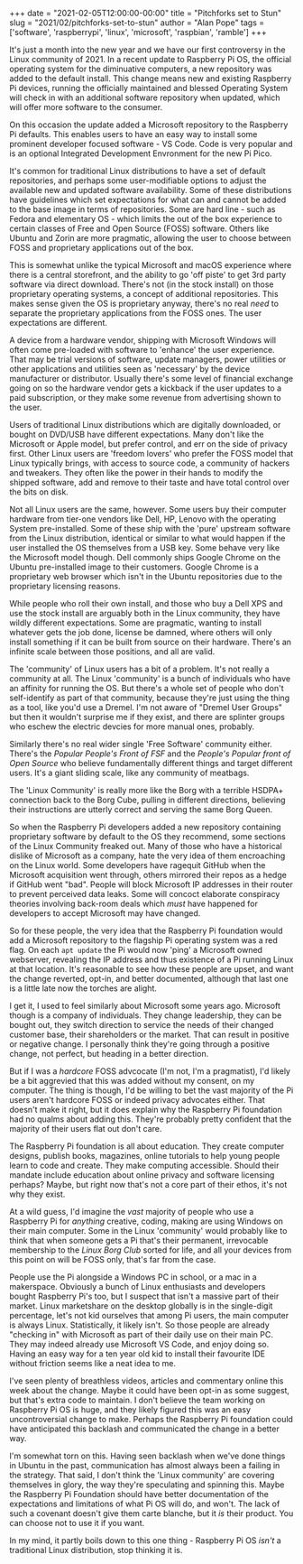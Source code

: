 +++
date = "2021-02-05T12:00:00-00:00"
title = "Pitchforks set to Stun"
slug = "2021/02/pitchforks-set-to-stun"
author = "Alan Pope"
tags = ['software', 'raspberrypi', 'linux', 'microsoft', 'raspbian', 'ramble']
+++

It's just a month into the new year and we have our first controversy in the Linux community of 2021. In a recent update to Raspberry Pi OS, the official operating system for the diminuative computers, a new repository was added to the default install. This change means new and existing Raspberry Pi devices, running the officially maintained and blessed Operating System will check in with an additional software repository when updated, which will offer more software to the consumer. 

On this occasion the update added a Microsoft repository to the Raspberry Pi defaults. This enables users to have an easy way to install some prominent developer focused software - VS Code. Code is very popular and is an optional Integrated Development Envronment for the new Pi Pico.

It's common for traditional Linux distributions to have a set of default repositories, and perhaps some user-modifiable options to adjust the available new and updated software availability. Some of these distributions have guidelines which set expectations for what can and cannot be added to the base image in terms of repositories. Some are hard line - such as Fedora and elementary OS - which limits the out of the box experience to certain classes of Free and Open Source (FOSS) software. Others like Ubuntu and Zorin are more pragmatic, allowing the user to choose between FOSS and proprietary applications out of the box.

This is somewhat unlike the typical Microsoft and macOS experience where there is a central storefront, and the ability to go 'off piste' to get 3rd party software via direct download. There's not (in the stock install) on those proprietary operating systems, a concept of additional repositories. This makes sense given the OS is proprietary anyway, there's no real *need* to separate the proprietary applications from the FOSS ones. The user expectations are different. 

A device from a hardware vendor, shipping with Microsoft Windows will often come pre-loaded with software to 'enhance' the user experience. That may be trial versions of software, update managers, power utilities or other applications and utilities seen as 'necessary' by the device manufacturer or distributor. Usually there's some level of financial exchange going on so the hardware vendor gets a kickback if the user updates to a paid subscription, or they make some revenue from advertising shown to the user.

Users of traditional Linux distributions which are digitally downloaded, or bought on DVD/USB have different expectations. Many don't like the Microsoft or Apple model, but prefer control, and err on the side of privacy first. Other Linux users are 'freedom lovers' who prefer the FOSS model that Linux typically brings, with access to source code, a community of hackers and tweakers. They often like the power in their hands to modify the shipped software, add and remove to their taste and have total control over the bits on disk.

Not all Linux users are the same, however. Some users buy their computer hardware from tier-one vendors like Dell, HP, Lenovo with the operating System pre-installed. Some of these ship with the 'pure' upstream software from the Linux distribution, identical or similar to what would happen if the user installed the OS themselves from a USB key. Some behave very like the Microsoft model though. Dell commonly ships Google Chrome on the Ubuntu pre-installed image to their customers. Google Chrome is a proprietary web browser which isn't in the Ubuntu repositories due to the proprietary licensing reasons.

While people who roll their own install, and those who buy a Dell XPS and use the stock install are arguably both in the Linux community, they have wildly different expectations. Some are pragmatic, wanting to install whatever gets the job done, license be damned, where others will only install something if it can be built from source on their hardware. There's an infinite scale between those positions, and all are valid.

The 'community' of Linux users has a bit of a problem. It's not really a community at all. The Linux 'community' is a bunch of individuals who have an affinity for running the OS. But there's a whole set of people who don't self-identify as part of that community, because they're just using the thing as a tool, like you'd use a Dremel. I'm not aware of "Dremel User Groups" but then it wouldn't surprise me if they exist, and there are splinter groups who eschew the electric devcies for more manual ones, probably.

Similarly there's no real wider single 'Free Software' community either. There's the *Popular People's Front of FSF* and the *People's Popular front of Open Source* who believe fundamentally different things and target different users. It's a giant sliding scale, like any community of meatbags.

The 'Linux Community' is really more like the Borg with a terrible HSDPA+ connection back to the Borg Cube, pulling in different directions, believing their instructions are utterly correct and serving the same Borg Queen.

So when the Raspberry Pi developers added a new repository containing proprietary software by default to the OS they recommend, some sections of the Linux Community freaked out. Many of those who have a historical dislike of Microsoft as a company, hate the very idea of them encroaching on the Linux world. Some developers have ragequit GitHub when the Microsoft acquisition went through, others mirrored their repos as a hedge if GitHub went "bad". People will block Microsoft IP addresses in their router to prevent perceived data leaks. Some will concoct elaborate conspiracy theories involving back-room deals which *must* have happened for developers to accept Microsoft may have changed.

So for these people, the very idea that the Raspberry Pi foundation would add a Microsoft repository to the flagship Pi operating system was a red flag. On each `apt update` the Pi would now 'ping' a Microsoft owned webserver, revealing the IP address and thus existence of a Pi running Linux at that location. It's reasonable to see how these people are upset, and want the change reverted, opt-in, and better documented, although that last one is a little late now the torches are alight.

I get it, I used to feel similarly about Microsoft some years ago. Microsoft though is a company of individuals. They change leadership, they can be bought out, they switch direction to service the needs of their changed customer base, their shareholders or the market. That can result in positive or negative change. I personally think they're going through a positive change, not perfect, but heading in a better direction. 

But if I was a *hardcore* FOSS advcocate (I'm not, I'm a pragmatist), I'd likely be a bit aggrevied that this was added without my consent, on my computer. The thing is though, I'd be willing to bet the vast majority of the Pi users aren't hardcore FOSS or indeed privacy advocates either. That doesn't make it right, but it does explain why the Raspberry Pi foundation had no qualms about adding this. They're probably pretty confident that the majority of their users flat out don't care. 

The Raspberry Pi foundation is all about education. They create computer designs, publish books, magazines, online tutorials to help young people learn to code and create. They make computing accessible. Should their mandate include education about online privacy and software licensing perhaps? Maybe, but right now that's not a core part of their ethos, it's not why they exist. 

At a wild guess, I'd imagine the *vast* majority of people who use a Raspberry Pi for *anything* creative, coding, making are using Windows on their main computer. Some in the Linux 'community' would probably like to think that when someone gets a Pi that's their permanent, irrevocable membership to the *Linux Borg Club* sorted for life, and all your devices from this point on will be FOSS only, that's far from the case. 

People use the Pi alongside a Windows PC in school, or a mac in a makerspace. Obviously a bunch of Linux enthusiasts and developers bought Raspberry Pi's too, but I suspect that isn't a massive part of their market. Linux marketshare on the desktop globally is in the single-digit percentage, let's not kid ourselves that among Pi users, the main computer is always Linux. Statistically, it likely isn't. So those people are already "checking in" with Microsoft as part of their daily use on their main PC. They may indeed already use Microsoft VS Code, and enjoy doing so. Having an easy way for a ten year old kid to install their favourite IDE without friction seems like a neat idea to me.

I've seen plenty of breathless videos, articles and commentary online this week about the change. Maybe it could have been opt-in as some suggest, but that's extra code to maintain. I don't believe the team working on Raspberry Pi OS is huge, and they likely figured this was an easy uncontroversial change to make. Perhaps the Raspberry Pi foundation could have anticipated this backlash and communicated the change in a better way. 

I'm somewhat torn on this. Having seen backlash when we've done things in Ubuntu in the past, communication has almost always been a failing in the strategy. That said, I don't think the 'Linux community' are covering themselves in glory, the way they're speculating and spinning this. Maybe the Raspberry Pi Foundation should have better documentation of the expectations and limitations of what Pi OS will do, and won't. The lack of such a covenant doesn't give them carte blanche, but it *is* their product. You can choose not to use it if you want.

In my mind, it partly boils down to this one thing - Raspberry Pi OS *isn't* a traditional Linux distribution, stop thinking it is. 